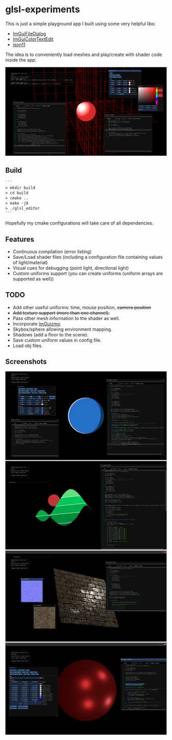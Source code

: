 # glsl-experiments
This is just a simple playground app I built using some very helpful libs:

- [ImGuiFileDialog](https://github.com/aiekick/ImGuiFileDialog)
- [ImGuiColorTextEdit](https://github.com/BalazsJako/ImGuiColorTextEdit)
- [json11](https://github.com/dropbox/json11)

The idea is to conveniently load meshes and play/create with shader code inside the app.

![GitHub Logo](screenshots/screenshot.png)

## Build
    ```
    > mkdir build
    > cd build
    > cmake ..
    > make -j8
    > ./glsl_editor
    ```

Hopefully my cmake configurations will take care of all dependencies.

## Features
- Continuous compilation (error listing)
- Save/Load shader files (including a configuration file containing values of light/material)
- Visual cues for debugging (point light, directional light)
- Custom uniforms support (you can create uniforms (uniform arrays are supported as well))

## TODO
- Add other useful uniforms: time, mouse position, ~~camera position~~
- ~~Add texture support (more than one channel).~~
- Pass other mesh information to the shader as well.
- Incorporate [ImGuizmo](https://github.com/CedricGuillemet/ImGuizmo).
- Skybox/sphere allowing environment mapping.
- Shadows (add a floor to the scene).
- Save custom uniform values in config file.
- Load obj files.

## Screenshots
![GitHub Logo](screenshots/toon_shader.png)
![GitHub Logo](screenshots/topographical_shader.png)
![GitHub Logo](screenshots/normal_mapping.png)
![GitHub Logo](screenshots/pbr.png)
